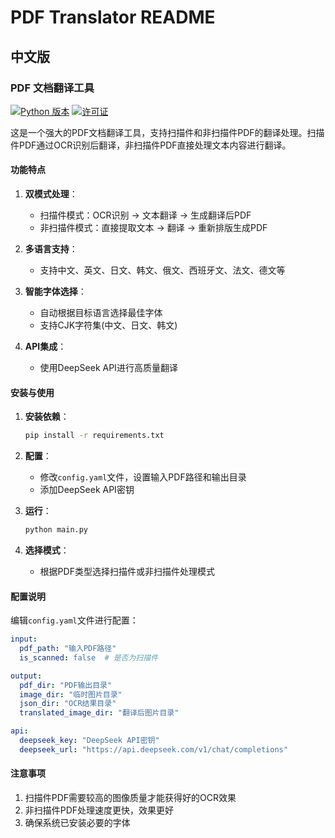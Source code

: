 # PDF Translator README

## 中文版

### PDF 文档翻译工具
[![Python 版本](https://img.shields.io/badge/python-3.8+-blue.svg)](https://www.python.org/downloads/)
[![许可证](https://img.shields.io/badge/license-MIT-green.svg)](LICENSE)

这是一个强大的PDF文档翻译工具，支持扫描件和非扫描件PDF的翻译处理。扫描件PDF通过OCR识别后翻译，非扫描件PDF直接处理文本内容进行翻译。

#### 功能特点

1. **双模式处理**：
   - 扫描件模式：OCR识别 → 文本翻译 → 生成翻译后PDF
   - 非扫描件模式：直接提取文本 → 翻译 → 重新排版生成PDF

2. **多语言支持**：
   - 支持中文、英文、日文、韩文、俄文、西班牙文、法文、德文等

3. **智能字体选择**：
   - 自动根据目标语言选择最佳字体
   - 支持CJK字符集(中文、日文、韩文)

4. **API集成**：
   - 使用DeepSeek API进行高质量翻译

#### 安装与使用

1. **安装依赖**：
   ```bash
   pip install -r requirements.txt
   ```

2. **配置**：
   - 修改`config.yaml`文件，设置输入PDF路径和输出目录
   - 添加DeepSeek API密钥

3. **运行**：
   ```bash
   python main.py
   ```

4. **选择模式**：
   - 根据PDF类型选择扫描件或非扫描件处理模式

#### 配置说明

编辑`config.yaml`文件进行配置：

```yaml
input:
  pdf_path: "输入PDF路径"
  is_scanned: false  # 是否为扫描件

output:
  pdf_dir: "PDF输出目录"
  image_dir: "临时图片目录"
  json_dir: "OCR结果目录"
  translated_image_dir: "翻译后图片目录"

api:
  deepseek_key: "DeepSeek API密钥"
  deepseek_url: "https://api.deepseek.com/v1/chat/completions"
```

#### 注意事项

1. 扫描件PDF需要较高的图像质量才能获得好的OCR效果
2. 非扫描件PDF处理速度更快，效果更好
3. 确保系统已安装必要的字体
